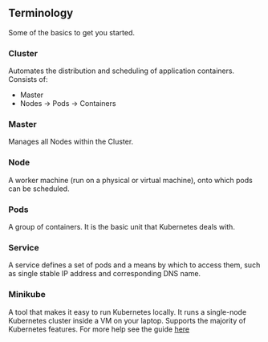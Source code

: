## Terminology

Some of the basics to get you started.

### Cluster
Automates the distribution and scheduling of application containers. Consists of:
- Master
- Nodes -> Pods -> Containers

### Master
Manages all Nodes within the Cluster.

### Node
A worker machine (run on a physical or virtual machine), onto which pods can be scheduled.

### Pods
A group of containers. It is the basic unit that Kubernetes deals with.

### Service
A service defines a set of pods and a means by which to access them, such as single stable IP address and corresponding DNS name.

### Minikube
A tool that makes it easy to run Kubernetes locally. It runs a single-node Kubernetes cluster inside a VM on your laptop. Supports the majority of Kubernetes features. For more help see the guide [here](https://kubernetes.io/docs/setup/minikube/)